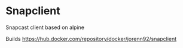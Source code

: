 # Snapclient
Snapcast client based on alpine

Builds https://hub.docker.com/repository/docker/jorenn92/snapclient
